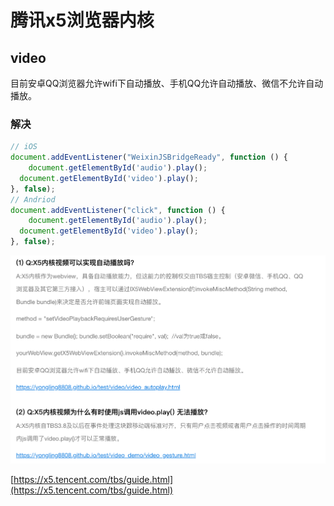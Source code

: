 # 腾讯x5浏览器内核

## video

目前安卓QQ浏览器允许wifi下自动播放、手机QQ允许自动播放、微信不允许自动播放。

### 解决

```jsx
// iOS
document.addEventListener("WeixinJSBridgeReady", function () { 
    document.getElementById('audio').play(); 
  document.getElementById('video').play(); 
}, false);
// Andriod
document.addEventListener("click", function () { 
    document.getElementById('audio').play(); 
  document.getElementById('video').play(); 
}, false);
```

![x5.png](../.gitbook/assets/x5.png)

[https://x5.tencent.com/tbs/guide.html](https://x5.tencent.com/tbs/guide.html)

